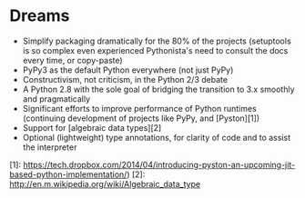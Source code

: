 # Dreams

* Simplify packaging dramatically for the 80% of the projects (setuptools is so
  complex even experienced Pythonista's need to consult the docs every time, or
  copy-paste)
* PyPy3 as the default Python everywhere (not just PyPy)
* Constructivism, not criticism, in the Python 2/3 debate
* A Python 2.8 with the sole goal of bridging the transition to 3.x smoothly
  and pragmatically
* Significant efforts to improve performance of Python runtimes (continuing
  development of projects like PyPy, and [Pyston][1])
* Support for [algebraic data types][2]
* Optional (lightweight) type annotations, for clarity of code and to assist
  the interpreter

[1]: https://tech.dropbox.com/2014/04/introducing-pyston-an-upcoming-jit-based-python-implementation/)
[2]: http://en.m.wikipedia.org/wiki/Algebraic_data_type
